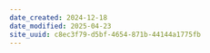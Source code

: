 ```yaml
---
date_created: 2024-12-18
date_modified: 2025-04-23
site_uuid: c8ec3f79-d5bf-4654-871b-44144a1775fb
---
```


